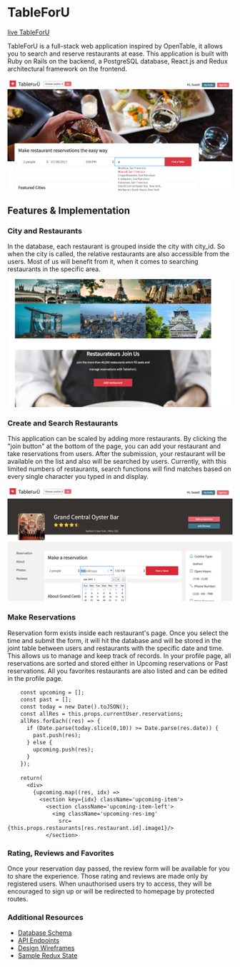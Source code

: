 # TableForU

[live TableForU](https://table-for-u.herokuapp.com/#/)

TableForU is a full-stack web application inspired by OpenTable, it allows you to search and reserve restaurants at ease.
This application is built with Ruby on Rails on the backend, a PostgreSQL database, React.js and Redux architectural framework on the frontend.  

![homescreen](./app/assets/images/home.png)

## Features & Implementation

### City and Restaurants
In the database, each restaurant is grouped inside the city with city_id. So when the city is called, the relative restaurants are also accessible from the users. Most of us will benefit from it, when it comes to searching restaurants in the specific area.   

![homescreen](./app/assets/images/home2.png)

### Create and Search Restaurants
This application can be scaled by adding more restaurants. By clicking the "join button" at the bottom of the page, you can add your restaurant and take reservations from users. After the submission, your restaurant will be available on the list and also will be searched by users. Currently, with this limited numbers of restaurants, search functions will find matches based on every single character you typed in and display.

![homescreen](./app/assets/images/restaurant.png)

### Make Reservations
Reservation form exists inside each restaurant's page. Once you select the time and submit the form, it will hit the database and will be stored in the joint table between users and restaurants with the specific date and time. This allows us to manage and keep track of records. In your profile page, all reservations are sorted and stored either in Upcoming reservations or Past reservations. All you favorites restaurants are also listed and can be edited in the profile page.

```upcomingReservations() {
    const upcoming = [];
    const past = [];
    const today = new Date().toJSON();
    const allRes = this.props.currentUser.reservations;
    allRes.forEach((res) => {
      if (Date.parse(today.slice(0,10)) >= Date.parse(res.date)) {
        past.push(res);
      } else {
        upcoming.push(res);
      }
    });

    return(
      <div>
        {upcoming.map((res, idx) =>
          <section key={idx} className='upcoming-item'>
            <section className='upcoming-item-left'>
              <img className='upcoming-res-img'
                src={this.props.restaurants[res.restaurant.id].image1}/>
            </section>
```


### Rating, Reviews and Favorites
Once your reservation day passed, the review form will be available for you to share the experience. Those rating and reviews are made only by registered users. When unauthorised users try to access, they will be encouraged to sign up or will be redirected to homepage by protected routes.


### Additional Resources
* [Database Schema](docs/schema.md)
* [API Endpoints](docs/api-endpoints.md)
* [Design Wireframes](docs/wireframes)
* [Sample Redux State](docs/sample-state.md)
